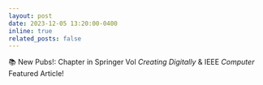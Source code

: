 ```yaml
---
layout: post
date: 2023-12-05 13:20:00-0400
inline: true
related_posts: false
---
```


📚 New Pubs!: Chapter in Springer Vol *Creating Digitally* & IEEE *Computer* Featured Article!
